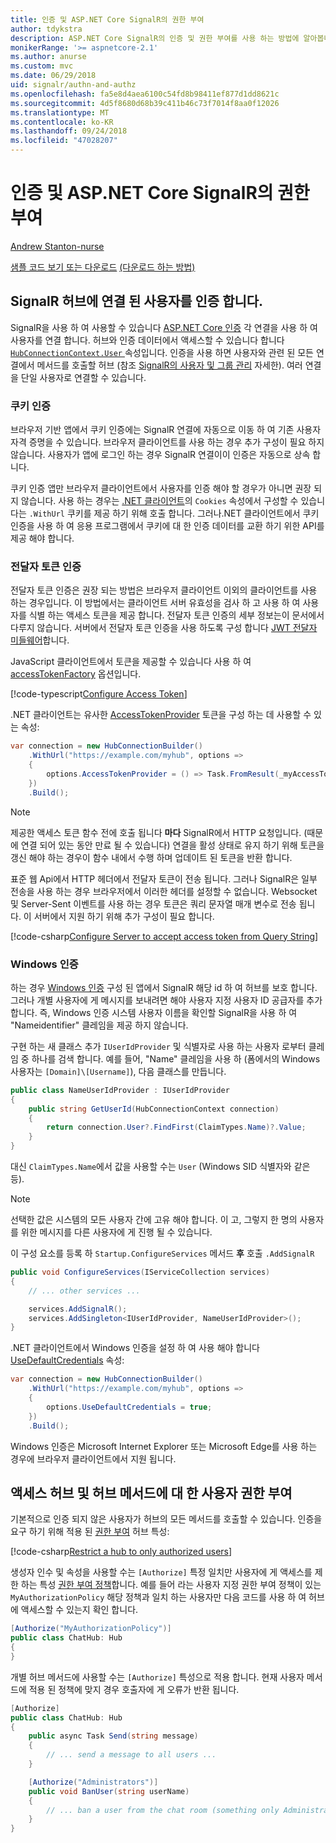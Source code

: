 ```yaml
---
title: 인증 및 ASP.NET Core SignalR의 권한 부여
author: tdykstra
description: ASP.NET Core SignalR의 인증 및 권한 부여를 사용 하는 방법에 알아봅니다.
monikerRange: '>= aspnetcore-2.1'
ms.author: anurse
ms.custom: mvc
ms.date: 06/29/2018
uid: signalr/authn-and-authz
ms.openlocfilehash: fa5e8d4aea6100c54fd8b98411ef877d1dd8621c
ms.sourcegitcommit: 4d5f8680d68b39c411b46c73f7014f8aa0f12026
ms.translationtype: MT
ms.contentlocale: ko-KR
ms.lasthandoff: 09/24/2018
ms.locfileid: "47028207"
---
```

# <a name="authentication-and-authorization-in-aspnet-core-signalr"></a>인증 및 ASP.NET Core SignalR의 권한 부여

[Andrew Stanton-nurse](https://twitter.com/anurse)

[샘플 코드 보기 또는 다운로드](https://github.com/aspnet/Docs/tree/master/aspnetcore/signalr/authn-and-authz/sample/) [(다운로드 하는 방법)](xref:tutorials/index#how-to-download-a-sample)

## <a name="authenticate-users-connecting-to-a-signalr-hub"></a>SignalR 허브에 연결 된 사용자를 인증 합니다.

SignalR을 사용 하 여 사용할 수 있습니다 [ASP.NET Core 인증](xref:security/authentication/index) 각 연결을 사용 하 여 사용자를 연결 합니다. 허브와 인증 데이터에서 액세스할 수 있습니다 합니다 [ `HubConnectionContext.User` ](/dotnet/api/microsoft.aspnetcore.signalr.hubconnectioncontext.user) 속성입니다. 인증을 사용 하면 사용자와 관련 된 모든 연결에서 메서드를 호출할 허브 (참조 [SignalR의 사용자 및 그룹 관리](xref:signalr/groups) 자세한). 여러 연결을 단일 사용자로 연결할 수 있습니다.

### <a name="cookie-authentication"></a>쿠키 인증

브라우저 기반 앱에서 쿠키 인증에는 SignalR 연결에 자동으로 이동 하 여 기존 사용자 자격 증명을 수 있습니다. 브라우저 클라이언트를 사용 하는 경우 추가 구성이 필요 하지 않습니다. 사용자가 앱에 로그인 하는 경우 SignalR 연결이이 인증은 자동으로 상속 합니다.

쿠키 인증 앱만 브라우저 클라이언트에서 사용자를 인증 해야 할 경우가 아니면 권장 되지 않습니다. 사용 하는 경우는 [.NET 클라이언트](xref:signalr/dotnet-client)의 `Cookies` 속성에서 구성할 수 있습니다는 `.WithUrl` 쿠키를 제공 하기 위해 호출 합니다. 그러나.NET 클라이언트에서 쿠키 인증을 사용 하 여 응용 프로그램에서 쿠키에 대 한 인증 데이터를 교환 하기 위한 API를 제공 해야 합니다.

### <a name="bearer-token-authentication"></a>전달자 토큰 인증

전달자 토큰 인증은 권장 되는 방법은 브라우저 클라이언트 이외의 클라이언트를 사용 하는 경우입니다. 이 방법에서는 클라이언트 서버 유효성을 검사 하 고 사용 하 여 사용자를 식별 하는 액세스 토큰을 제공 합니다. 전달자 토큰 인증의 세부 정보는이 문서에서 다루지 않습니다. 서버에서 전달자 토큰 인증을 사용 하도록 구성 합니다 [JWT 전달자 미들웨어](/dotnet/api/microsoft.extensions.dependencyinjection.jwtbearerextensions.addjwtbearer)합니다.

JavaScript 클라이언트에서 토큰을 제공할 수 있습니다 사용 하 여 [accessTokenFactory](xref:signalr/configuration#configure-bearer-authentication) 옵션입니다.

[!code-typescript[Configure Access Token](authn-and-authz/sample/wwwroot/js/chat.ts?range=63-65)]

.NET 클라이언트는 유사한 [AccessTokenProvider](xref:signalr/configuration#configure-bearer-authentication) 토큰을 구성 하는 데 사용할 수 있는 속성:

```csharp
var connection = new HubConnectionBuilder()
    .WithUrl("https://example.com/myhub", options =>
    { 
        options.AccessTokenProvider = () => Task.FromResult(_myAccessToken);
    })
    .Build();
```

> [!NOTE]
> 제공한 액세스 토큰 함수 전에 호출 됩니다 **마다** SignalR에서 HTTP 요청입니다. (때문에 연결 되어 있는 동안 만료 될 수 있습니다) 연결을 활성 상태로 유지 하기 위해 토큰을 갱신 해야 하는 경우이 함수 내에서 수행 하며 업데이트 된 토큰을 반환 합니다.

표준 웹 Api에서 HTTP 헤더에서 전달자 토큰이 전송 됩니다. 그러나 SignalR은 일부 전송을 사용 하는 경우 브라우저에서 이러한 헤더를 설정할 수 없습니다. Websocket 및 Server-Sent 이벤트를 사용 하는 경우 토큰은 쿼리 문자열 매개 변수로 전송 됩니다. 이 서버에서 지원 하기 위해 추가 구성이 필요 합니다.

[!code-csharp[Configure Server to accept access token from Query String](authn-and-authz/sample/Startup.cs?name=snippet)]

### <a name="windows-authentication"></a>Windows 인증

하는 경우 [Windows 인증](xref:security/authentication/windowsauth) 구성 된 앱에서 SignalR 해당 id 하 여 허브를 보호 합니다. 그러나 개별 사용자에 게 메시지를 보내려면 해야 사용자 지정 사용자 ID 공급자를 추가 합니다. 즉, Windows 인증 시스템 사용자 이름을 확인할 SignalR을 사용 하 여 "Nameidentifier" 클레임을 제공 하지 않습니다.

구현 하는 새 클래스 추가 `IUserIdProvider` 및 식별자로 사용 하는 사용자 로부터 클레임 중 하나를 검색 합니다. 예를 들어, "Name" 클레임을 사용 하 (폼에서의 Windows 사용자는 `[Domain]\[Username]`), 다음 클래스를 만듭니다.

```csharp
public class NameUserIdProvider : IUserIdProvider
{
    public string GetUserId(HubConnectionContext connection)
    {
        return connection.User?.FindFirst(ClaimTypes.Name)?.Value;
    }
}
```

대신 `ClaimTypes.Name`에서 값을 사용할 수는 `User` (Windows SID 식별자와 같은 등).

> [!NOTE]
> 선택한 값은 시스템의 모든 사용자 간에 고유 해야 합니다. 이 고, 그렇지 한 명의 사용자를 위한 메시지를 다른 사용자에 게 진행 될 수 있습니다.

이 구성 요소를 등록 하 `Startup.ConfigureServices` 메서드 **후** 호출 `.AddSignalR`

```csharp
public void ConfigureServices(IServiceCollection services)
{
    // ... other services ...

    services.AddSignalR();
    services.AddSingleton<IUserIdProvider, NameUserIdProvider>();
}
```

.NET 클라이언트에서 Windows 인증을 설정 하 여 사용 해야 합니다 [UseDefaultCredentials](/dotnet/api/microsoft.aspnetcore.http.connections.client.httpconnectionoptions.usedefaultcredentials) 속성:

```csharp
var connection = new HubConnectionBuilder()
    .WithUrl("https://example.com/myhub", options =>
    {
        options.UseDefaultCredentials = true;
    })
    .Build();
```

Windows 인증은 Microsoft Internet Explorer 또는 Microsoft Edge를 사용 하는 경우에 브라우저 클라이언트에서 지원 됩니다.

## <a name="authorize-users-to-access-hubs-and-hub-methods"></a>액세스 허브 및 허브 메서드에 대 한 사용자 권한 부여

기본적으로 인증 되지 않은 사용자가 허브의 모든 메서드를 호출할 수 있습니다. 인증을 요구 하기 위해 적용 된 [권한 부여](/dotnet/api/microsoft.aspnetcore.authorization.authorizeattribute) 허브 특성:

[!code-csharp[Restrict a hub to only authorized users](authn-and-authz/sample/Hubs/ChatHub.cs?range=8-10,32)]

생성자 인수 및 속성을 사용할 수는 `[Authorize]` 특정 일치만 사용자에 게 액세스를 제한 하는 특성 [권한 부여 정책](xref:security/authorization/policies)합니다. 예를 들어 라는 사용자 지정 권한 부여 정책이 있는 `MyAuthorizationPolicy` 해당 정책과 일치 하는 사용자만 다음 코드를 사용 하 여 허브에 액세스할 수 있는지 확인 합니다.

```csharp
[Authorize("MyAuthorizationPolicy")]
public class ChatHub: Hub
{
}
```

개별 허브 메서드에 사용할 수는 `[Authorize]` 특성으로 적용 합니다. 현재 사용자 메서드에 적용 된 정책에 맞지 경우 호출자에 게 오류가 반환 됩니다.

```csharp
[Authorize]
public class ChatHub: Hub
{
    public async Task Send(string message)
    {
        // ... send a message to all users ...
    }

    [Authorize("Administrators")]
    public void BanUser(string userName)
    {
        // ... ban a user from the chat room (something only Administrators can do) ...
    }
}
```
